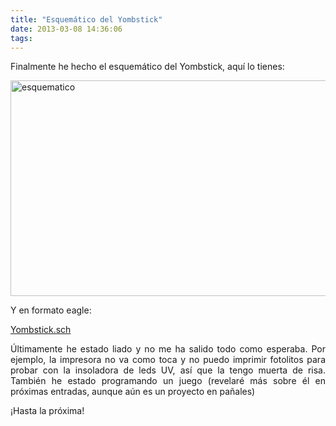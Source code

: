 ```yaml
---
title: "Esquemático del Yombstick"
date: 2013-03-08 14:36:06
tags: 
---
```

<p style="text-align: justify;">Finalmente he hecho el esquemático del Yombstick, aquí lo tienes:</p>
<a href="http://yombo.org/wp-content/uploads/2013/03/esquematico.png"><img class="aligncenter size-large wp-image-509" alt="esquematico" src="http://yombo.org/wp-content/uploads/2013/03/esquematico-1024x566.png" width="625" height="345" /></a>

Y en formato eagle:

<a href="http://yombo.org/wp-content/uploads/2013/03/Yombstick.sch_.zip">Yombstick.sch</a>
<p style="text-align: justify;">Últimamente he estado liado y no me ha salido todo como esperaba. Por ejemplo, la impresora no va como toca y no puedo imprimir fotolitos para probar con la insoladora de leds UV, así que la tengo muerta de risa. También he estado programando un juego (revelaré más sobre él en próximas entradas, aunque aún es un proyecto en pañales)</p>
<p style="text-align: justify;">¡Hasta la próxima!</p>